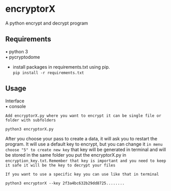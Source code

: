 # encryptorX
A python encrypt and decrypt program

## Requirements

• python 3  
• pycryptodome

- install packages in requirements.txt using pip.  
``pip install -r requirements.txt``

## Usage

Interface  
• console

``Add encryptorX.py where you want to encrypt it can be single file or folder with subfolders``

````
python3 encryptorX.py

````
After you choose your pass to create a data, it will ask you to restart the program. It will use a default key to encrypt, but you can change it ``in menu choose "5" to create new key``
that key will be generated in terminal and will be stored in the same folder you put the encryptorX.py in ``encryption_key.txt``. ``Remember that key is important and you need to keep it safe it will be the key to decrypt your files``

``If you want to use a specific key you can use like that in terminal``
````
python3 encryptorX --key 2f3a4bc632b29dd8725........

````


